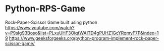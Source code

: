 # Python-RPS-Game
Rock-Paper-Scissor Game built using python
https://www.youtube.com/watch?v=P9sIg93Boso&list=PLxuUHF3OiqfWAITD4gPUHZ1GcYRqmyF7P&index=19
https://www.geeksforgeeks.org/python-program-implement-rock-paper-scissor-game/
